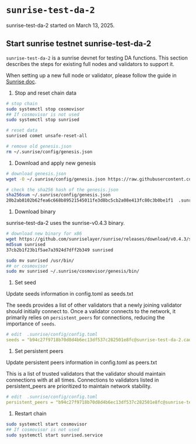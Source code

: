 # `sunrise-test-da-2`

sunrise-test-da-2 started on March 13, 2025.

## Start sunrise testnet sunrise-test-da-2

`sunrise-test-da-2` is a sunrise devnet for testing DA functions. This section describes the steps for existing full nodes and validators to support it.

When setting up a new full node or validator, please follow the guide in [Sunrise doc](https://docs.sunriselayer.io/run-a-sunrise-node/types/consensus).

1. Stop and reset chain data

```bash
# stop chain
sudo systemctl stop cosmovisor
## If cosmovisor is not used
sudo systemctl stop sunrised

# reset data
sunrised comet unsafe-reset-all

# remove old genesis.json
rm ~/.sunrise/config/genesis.json
```

1. Download and apply new genesis

```bash
# download genesis.json 
wget -O ~/.sunrise/config/genesis.json https://raw.githubusercontent.com/sunriselayer/network/main/sunrise-test-da-2/genesis.json

# check the sha256 hash of the genesis.json
sha256sum ~/.sunrise/config/genesis.json
20b2ab8102b62fea6c668b89521545011fe3d8bc5cb2a08e413fc80c3b0be1f1  .sunrise/config/genesis.json
```

1. Download binary

sunrise-test-da-2 uses the sunrise-v0.4.3 binary.

```bash
# download new binary for x86
wget https://github.com/sunriselayer/sunrise/releases/download/v0.4.3/sunrised
md5sum sunrised
37cb2b1f23b1f5ae7a3924d7dff2b349 sunrised

sudo mv sunrised /usr/bin/
## or cosmovisor
sudo mv sunrised ~/.sunrise/cosmovisor/genesis/bin/
```

1. Set seed

Update seeds information in config.toml as seeds.txt

The seeds provides a list of other validators that a newly joining validator should initially connect to.
Once a validator connects to the network, it primarily relies on `persistent_peers` for connections, reducing the importance of `seeds`.

```yml
# edit  .sunrise/config/config.toml
seeds = "b94c27f9718b70d8d4b6ec13df537c282501e8fc@sunrise-test-da-2.cauchye.net:26656"
```

1. Set persistent peers

Update persistent peers information in config.toml as peers.txt

This is a list of trusted validators that the validator should maintain connections with at all times.
Connections to validators listed in persistent_peers are prioritized to maintain network stability.

```yml
# edit  .sunrise/config/config.toml
persistent_peers = "b94c27f9718b70d8d4b6ec13df537c282501e8fc@sunrise-test-da-2.cauchye.net:26656"
```

1. Restart chain

```bash
sudo systemctl start cosmovisor
## If cosmovisor is not used
sudo systemctl start sunrised.service
```

